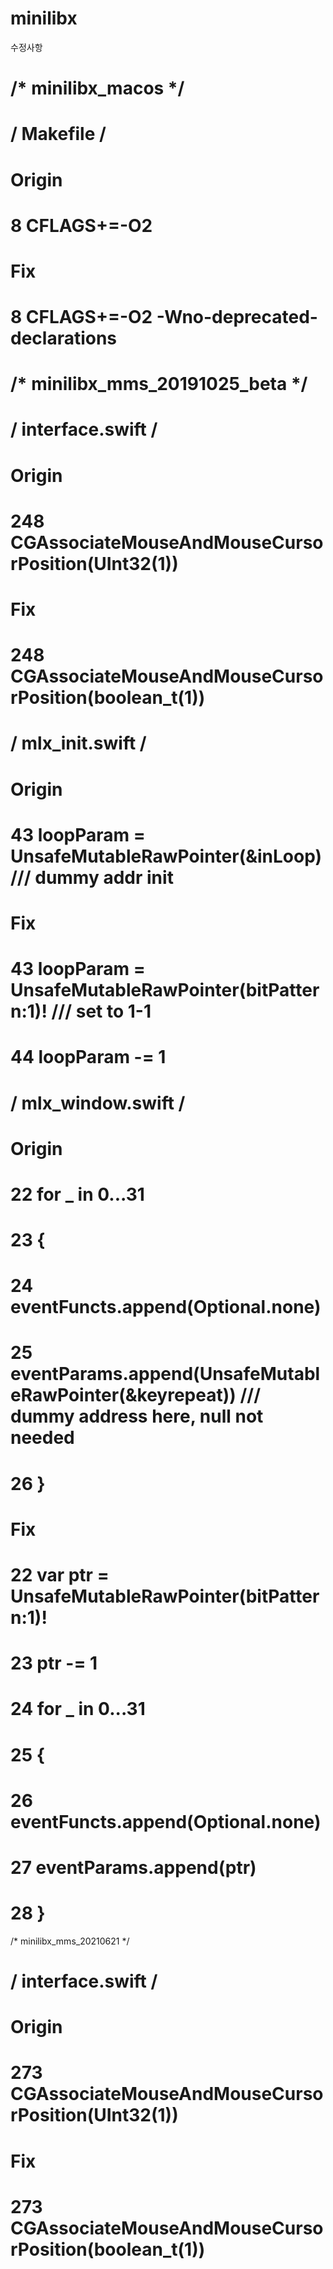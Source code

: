 # minilibx

수정사항

# /* minilibx_macos */

# / Makefile /
# Origin
# 8	CFLAGS+=-O2
# Fix
# 8	CFLAGS+=-O2 -Wno-deprecated-declarations

# /* minilibx_mms_20191025_beta */

# / interface.swift /
# Origin
# 248	CGAssociateMouseAndMouseCursorPosition(UInt32(1))
# Fix
# 248	CGAssociateMouseAndMouseCursorPosition(boolean_t(1))

# / mlx_init.swift /
# Origin
# 43	loopParam = UnsafeMutableRawPointer(&inLoop)  /// dummy addr init
# Fix
# 43	loopParam = UnsafeMutableRawPointer(bitPattern:1)! /// set to 1-1
# 44	loopParam -= 1

# / mlx_window.swift /
# Origin
# 22	for _ in 0...31
# 23	{
# 24		eventFuncts.append(Optional.none)
# 25		eventParams.append(UnsafeMutableRawPointer(&keyrepeat)) /// dummy address here, null not needed
# 26	}

# Fix
# 22	var ptr = UnsafeMutableRawPointer(bitPattern:1)!
# 23	ptr -= 1
# 24	for _ in 0...31
# 25 {
# 26		eventFuncts.append(Optional.none)
# 27		eventParams.append(ptr)
# 28	}

/* minilibx_mms_20210621 */

# / interface.swift /
# Origin
# 273	CGAssociateMouseAndMouseCursorPosition(UInt32(1))
# Fix
# 273	CGAssociateMouseAndMouseCursorPosition(boolean_t(1))
